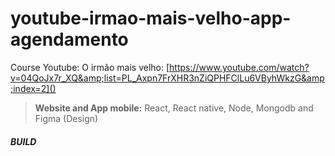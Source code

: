 # youtube-irmao-mais-velho-app-agendamento

Course Youtube: O irmão mais velho: [https://www.youtube.com/watch?v=04QoJx7r_XQ&amp;list=PL_Axpn7FrXHR3nZiQPHFClLu6VByhWkzG&amp;index=2]()

> **Website and App mobile:** React, React native, Node, Mongodb and Figma (Design)

##### BUILD
